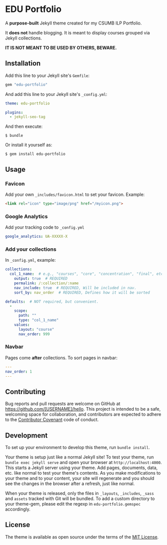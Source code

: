 # EDU Portfolio

A **purpose-built** Jekyll theme created for my CSUMB ILP Portfolio.

It **does not** handle blogging. It is meant to display courses grouped via Jekyll collections.

**IT IS NOT MEANT TO BE USED BY OTHERS, BEWARE.**

## Installation

Add this line to your Jekyll site's `Gemfile`:

```ruby
gem "edu-portfolio"
```

And add this line to your Jekyll site's `_config.yml`:

```yaml
theme: edu-portfolio

plugins:
  - jekyll-seo-tag
```

And then execute:

    $ bundle

Or install it yourself as:

    $ gem install edu-portfolio

## Usage

### Favicon
Add your own `_includes/favicon.html` to set your favicon. Example:  
```html
<link rel="icon" type="image/png" href="/myicon.png">
```

### Google Analytics
Add your tracking code to `_config.yml`
```yaml
google_analytics: UA-XXXXX-X
```

### Add your collections
In `_config.yml`, example:
```yaml
collections:
  col_1_name:  # e.g., "courses", "core", "concentration", "final", etc.
    output: true  # REQUIRED
    permalink: /:collection/:name
    nav_include: true  # REQUIRED, Will be included in nav.
    sort_by: nav_order  # REQUIRED, Defines how it will be sorted

defaults:  # NOT required, but convenient.
  -
    scope:
      path: ""
      type: "col_1_name"
    values:
      layout: "course"
      nav_order: 999
```

### Navbar
Pages come **after** collections. To sort pages in navbar:
```yaml
---
nav_order: 1
---
```


## Contributing

Bug reports and pull requests are welcome on GitHub at https://github.com/[USERNAME]/hello. This project is intended to be a safe, welcoming space for collaboration, and contributors are expected to adhere to the [Contributor Covenant](http://contributor-covenant.org) code of conduct.

## Development

To set up your environment to develop this theme, run `bundle install`.

Your theme is setup just like a normal Jekyll site! To test your theme, run `bundle exec jekyll serve` and open your browser at `http://localhost:4000`. This starts a Jekyll server using your theme. Add pages, documents, data, etc. like normal to test your theme's contents. As you make modifications to your theme and to your content, your site will regenerate and you should see the changes in the browser after a refresh, just like normal.

When your theme is released, only the files in `_layouts`, `_includes`, `_sass` and `assets` tracked with Git will be bundled.
To add a custom directory to your theme-gem, please edit the regexp in `edu-portfolio.gemspec` accordingly.

## License

The theme is available as open source under the terms of the [MIT License](https://opensource.org/licenses/MIT).

